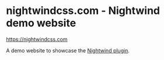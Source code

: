 # nightwindcss.com - Nightwind demo website

https://nightwindcss.com

A demo website to showcase the [Nightwind plugin](https://github.com/jjranalli/nightwind).

